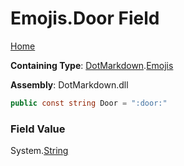 # Emojis\.Door Field

[Home](../../../README.md)

**Containing Type**: [DotMarkdown](../../README.md)\.[Emojis](../README.md)

**Assembly**: DotMarkdown\.dll

```csharp
public const string Door = ":door:"
```

### Field Value

System\.[String](https://docs.microsoft.com/en-us/dotnet/api/system.string)